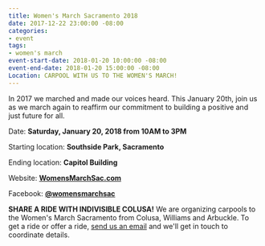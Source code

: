 ```yaml
---
title: Women's March Sacramento 2018
date: 2017-12-22 23:00:00 -08:00
categories:
- event
tags:
- women's march
event-start-date: 2018-01-20 10:00:00 -08:00
event-end-date: 2018-01-20 15:00:00 -08:00
Location: CARPOOL WITH US TO THE WOMEN'S MARCH!
---
```


In 2017 we marched and made our voices heard. This January 20th, join us as we march again to reaffirm our commitment to building a positive and just future for all. 

Date: **Saturday, January 20, 2018 from 10AM to 3PM**

Starting location: **Southside Park, Sacramento**

Ending location: **Capitol Building**

Website: [**WomensMarchSac.com**](http://WomensMarchSac.com)

Facebook: [**@womensmarchsac**](https://www.facebook.com/events/299702777200197)

**SHARE A RIDE WITH INDIVISIBLE COLUSA!**
We are organizing carpools to the Women's March Sacramento from Colusa, Williams and Arbuckle. To get a ride or offer a ride, [send us an email](mailto:indivisiblecolusa@gmail.com) and we'll get in touch to coordinate details. 